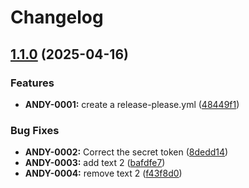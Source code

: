 # Changelog

## [1.1.0](https://github.com/aegis1530/Release-Please-Hello/compare/1.0.0...v1.1.0) (2025-04-16)


### Features

* **ANDY-0001:** create a release-please.yml ([48449f1](https://github.com/aegis1530/Release-Please-Hello/commit/48449f13aacb4919cfa053f5459eb23e1d102bbd))


### Bug Fixes

* **ANDY-0002:** Correct the secret token ([8dedd14](https://github.com/aegis1530/Release-Please-Hello/commit/8dedd1491fef0d8357e5b2e0c2bd232bcdabeed6))
* **ANDY-0003:** add text 2 ([bafdfe7](https://github.com/aegis1530/Release-Please-Hello/commit/bafdfe767fce48b3e8382d4387be65a7f4ee3610))
* **ANDY-0004:** remove text 2 ([f43f8d0](https://github.com/aegis1530/Release-Please-Hello/commit/f43f8d06d4a4333dcce0335d4bf0d8038cd97d8e))
